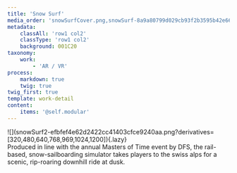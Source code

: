 ```yaml
---
title: 'Snow Surf'
media_order: 'snowSurfCover.png,snowSurf-8a9a80799d029cb93f2b3595b42e665b.png,snowSurf2-efbfef4e62d2422cc41403cfce9240aa.png'
metadata:
    classAll: 'row1 col2'
    classType: 'row1 col2'
    background: 001C20
taxonomy:
    work:
        - 'AR / VR'
process:
    markdown: true
    twig: true
twig_first: true
template: work-detail
content:
    items: '@self.modular'
---
```


<div class="container">
    <div class="row">
        <div class="col-md-4 offset-md-1 text-right" markdown=1>
![](snowSurf2-efbfef4e62d2422cc41403cfce9240aa.png?derivatives=[320,480,640,768,969,1024,1200]){.lazy}
        </div>
        <div class="col-md-4 offset-md-1 content-center" markdown="1">
Produced in line with the annual Masters of Time event by DFS, the rail-based, snow-sailboarding simulator takes players to the swiss alps for a scenic, rip-roaring downhill ride at dusk.
        </div>
    </div>
</div>




